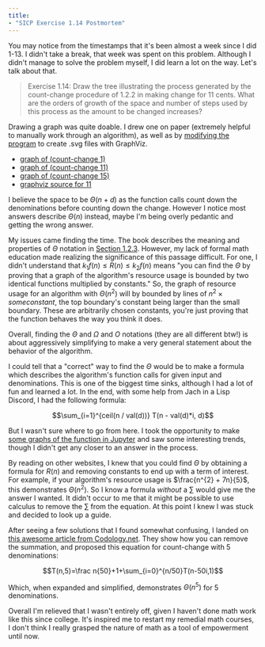 ```yaml
---
title:
- "SICP Exercise 1.14 Postmortem"
---
```


You may notice from the timestamps that it's been almost a week since I did
1-13. I didn't take a break, that week was spent on this problem. Although I
didn't manage to solve the problem myself, I did learn a lot on the way. Let's
talk about that.

> Exercise 1.14: Draw the tree illustrating the process generated by the
> count-change procedure of 1.2.2 in making change for 11 cents. What are the
> orders of growth of the space and number of steps used by this process as the
> amount to be changed increases?

Drawing a graph was quite doable. I drew one on paper (extremely helpful to
manually work through an algorithm), as well as by [modifying the
program](/1/cc/coins-gv.scm) to create .svg files with GraphViz.

- [graph of (count-change 1)](/1/cc/cc_1.svg)
- [graph of (count-change 11)](/1/cc/cc_11.svg)
- [graph of (count-change 15)](/1/cc/cc_15.svg)
- [graphviz source for 11](/1/cc/cc_11.dot)

I believe the space to be $\Theta(n+d)$ as the function calls count down the
denominations before counting down the change. However I notice most answers
describe $\Theta(n)$ instead, maybe I'm being overly pedantic and getting the
wrong answer.

My issues came finding the time. The book describes the meaning and properties
of $\Theta$ notation in [Section
1.2.3](http://sarabander.github.io/sicp/html/1_002e2.xhtml#g_t1_002e2_002e3).
However, my lack of formal math education made realizing the significance of
this passage difficult. For one, I didn't understand that $k_{1}f(n) \leq R(n)
\leq k_{2}f(n)$ means "you can find the $\Theta$ by proving that a graph of the
algorithm's resource usage is bounded by two identical functions multiplied by
constants." So, the graph of resource usage for an algorithm with
$\Theta(n^{2})$ will by bounded by lines of $n^{2} \times some constant$, the
top boundary's constant being larger than the small boundary. These are
arbitrarily chosen constants, you're just proving that the function behaves the
way you think it does.

Overall, finding the $\Theta$ and $\Omega$ and $O$ notations (they are all
different btw!) is about aggressively simplifying to make a very general
statement about the behavior of the algorithm.

I could tell that a "correct" way to find the $\Theta$ would be to make a
formula which describes the algorithm's function calls for given input and
denominations. This is one of the biggest time sinks, although I had a lot of
fun and learned a lot. In the end, with some help from Jach in a Lisp Discord, I
had the following formula:

$$\sum_{i=1}^{ceil(n / val(d))} T(n - val(d)*i, d)$$

But I wasn't sure where to go from here. I took the opportunity to make [some
graphs of the function in
Jupyter](/1/cc/Ways%20to%20Make%20Changes%20Analyzed.ipynb) and saw some
interesting trends, though I didn't get any closer to an answer in the process.

By reading on other websites, I knew that you could find $\Theta$ by obtaining a
formula for $R(n)$ and removing constants to end up with a term of interest. For
example, if your algorithm's resource usage is $\frac{n^{2} + 7n}{5}$, this
demonstrates $\Theta(n^{2})$. So I know a formula *without* a $\sum$ would give
me the answer I wanted. It didn't occur to me that it might be possible to use
calculus to remove the $\sum$ from the equation. At this point I knew I was
stuck and decided to look up a guide.

After seeing a few solutions that I found somewhat confusing, I landed on [this
awesome article from
Codology.net](https://codology.net/post/sicp-solution-exercise-1-14/). They show
how you can remove the summation, and proposed this equation for count-change with
5 denominations:

$$T(n,5)=\frac n{50}+1+\sum_{i=0}^{n/50}T(n-50i,1)$$

Which, when expanded and simplified, demonstrates $\Theta(n^{5})$ for 5
denominations.

Overall I'm relieved that I wasn't entirely off, given I haven't done math work
like this since college. It's inspired me to restart my remedial math courses, I
don't think I really grasped the nature of math as a tool of empowerment until
now.
